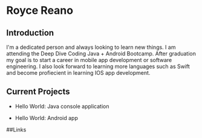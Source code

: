 # Royce Reano
## Introduction 

I'm a dedicated person and always looking to learn new things. I am attending the Deep Dive Coding Java + Android Bootcamp.
After graduation my goal is to start a career in mobile app development or software engineering. I also look forward to learning more languages such as 
Swift and become profiecient in learning IOS app development. 

## Current Projects 


* Hello World: Java console application

* Hello World: Android app

##Links 